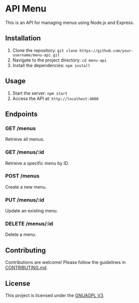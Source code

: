 # API Menu

This is an API for managing menus using Node.js and Express.

## Installation

1. Clone the repository: `git clone https://github.com/your-username/menu-api.git`
2. Navigate to the project directory: `cd menu-api`
3. Install the dependencies: `npm install`

## Usage

1. Start the server: `npm start`
2. Access the API at: `http://localhost:4000`

## Endpoints

### GET /menus

Retrieve all menus.

### GET /menus/:id

Retrieve a specific menu by ID.

### POST /menus

Create a new menu.

### PUT /menus/:id

Update an existing menu.

### DELETE /menus/:id

Delete a menu.

## Contributing

Contributions are welcome! Please follow the guidelines in [CONTRIBUTING.md](CONTRIBUTING.md).

## License

This project is licensed under the [GNUAGPL V3](LICENSE.txt).
